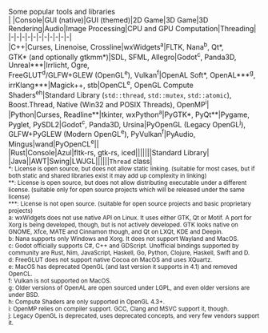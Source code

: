 Some popular tools and libraries  
| |Console|GUI (native)|GUI (themed)|2D Game|3D Game|3D Rendering|Audio|Image Processing|CPU and GPU Computation|Threading|  
|-|-|-|-|-|-|-|-|-|-|-|  
|C++|Curses, Linenoise, Crossline|wxWidgets<sup>a</sup>|FLTK, Nana<sup>b</sup>, Qt\*,<br>GTK\* (and optionally gtkmm\*)|SDL, SFML, Allegro|Godot<sup>c</sup>, Panda3D, Unreal***|Irrlicht, Ogre,<br>FreeGLUT<sup>d</sup>/GLFW+GLEW (OpenGL<sup>e</sup>), Vulkan<sup>f</sup>|OpenAL Soft\*, OpenAL\*\*\*<sup>g</sup>, irrKlang\*\*\*|Magick++, stb|OpenCL<sup>e</sup>, OpenGL Compute Shaders<sup>eh</sup>|Standard Library (`std::thread`, `std::mutex`, `std::atomic`), Boost.Thread, Native (Win32 and POSIX Threads), OpenMP<sup>i</sup>|  
|Python|Curses, Readline\*\*|tkinter, wxPython<sup>a</sup>|PyGTK\*, PyQt\*\*|Pygame, Pyglet, PySDL2|Godot<sup>c</sup>, Panda3D, Ursina|PyOpenGL (Legacy OpenGL<sup>j</sup>),<br>GLFW+PyGLEW (Modern OpenGL<sup>e</sup>), PyVulkan<sup>f</sup>|PyAudio, Mingus|wand|PyOpenCL<sup>e</sup>||  
|Rust|Console|Azul|fltk-rs, gtk-rs, iced|||||||Standard Library|  
|Java||AWT|Swing|LWJGL||||||`Thread` class|  
<sup>
*: License is open source, but does not allow static linking. (suitable for most cases, but if both static and shared libraries exist it may add up complexity in linking)<br>
**: License is open source, but does not allow distributing executable under a different license. (suitable only for open source projects which will be released under the same license)<br>
***: License is not open source. (suitable for open source projects and basic proprietary projects)<br>
a: wxWidgets does not use native API on Linux. It uses either GTK, Qt or Motif. A port for Xorg is being developed, though, but is not actively developed. GTK looks native on GNOME, Xfce, MATE and Cinnamon though, and Qt on LXQt, KDE and Deepin.<br>
b: Nana supports only Windows and Xorg. It does not support Wayland and MacOS.<br>
c: Godot officially supports C#, C++ and GDScript. Unofficial bindings supported by community are Rust, Nim, JavaScript, Haskell, Go, Python, Clojure, Haskell, Swift and D.<br>
d: FreeGLUT does not support native Cocoa on MacOS and uses XQuartz.<br>
e: MacOS has deprecated OpenGL (and last version it supports in 4.1) and removed OpenCL.<br>
f: Vulkan is not supported on MacOS.<br>
g: Older versions of OpenAL are open sourced under LGPL, and even older versions are under BSD.<br>
h: Compute Shaders are only supported in OpenGL 4.3+.<br>
i: OpenMP relies on compiler support. GCC, Clang and MSVC support it, though.<br>
j: Legacy OpenGL is deprecated, uses deprecated concepts, and very few vendors support it.
</sup>
